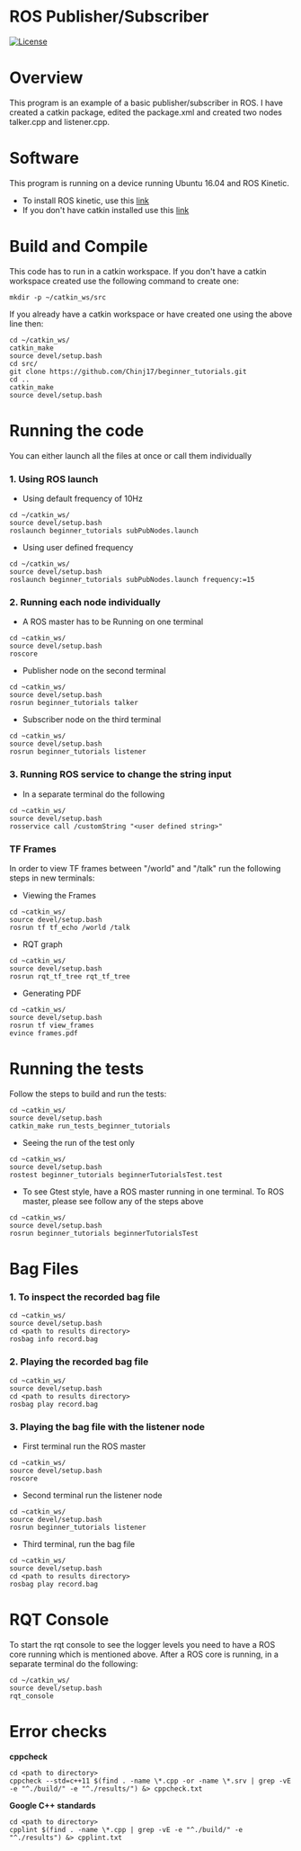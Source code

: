 # ROS Publisher/Subscriber
[![License](https://img.shields.io/badge/License-BSD%203--Clause-blue.svg)](https://opensource.org/licenses/BSD-3-Clause)

# Overview
This program is an example of a basic publisher/subscriber in ROS. I have created a catkin package, edited the package.xml and created two nodes talker.cpp and listener.cpp.

# Software
This program is running on a device running Ubuntu 16.04 and ROS Kinetic.
* To install ROS kinetic, use this [link](http://wiki.ros.org/kinetic/Installation/Ubuntu)
* If you don't have catkin installed use this [link](http://wiki.ros.org/catkin)

# Build and Compile
This code has to run in a catkin workspace. If you don't have a catkin workspace created use the following command to create one:
```
mkdir -p ~/catkin_ws/src
```
If you already have a catkin workspace or have created one using the above line then:
```
cd ~/catkin_ws/
catkin_make
source devel/setup.bash
cd src/
git clone https://github.com/Chinj17/beginner_tutorials.git
cd ..
catkin_make
source devel/setup.bash
```

# Running the code
You can either launch all the files at once or call them individually
### 1. Using ROS launch
* Using default frequency of 10Hz
```
cd ~/catkin_ws/
source devel/setup.bash
roslaunch beginner_tutorials subPubNodes.launch
```
* Using user defined frequency
```
cd ~/catkin_ws/
source devel/setup.bash
roslaunch beginner_tutorials subPubNodes.launch frequency:=15
```

### 2. Running each node individually
* A ROS master has to be Running on one terminal
```
cd ~catkin_ws/
source devel/setup.bash
roscore
```
* Publisher node on the second terminal
```
cd ~catkin_ws/
source devel/setup.bash
rosrun beginner_tutorials talker
```
* Subscriber node on the third terminal
```
cd ~catkin_ws/
source devel/setup.bash
rosrun beginner_tutorials listener
```

### 3. Running ROS service to change the string input
* In a separate terminal do the following
```
cd ~catkin_ws/
source devel/setup.bash
rosservice call /customString "<user defined string>"
```

### TF Frames
In order to view TF frames between "/world" and "/talk" run the following steps in new terminals:
* Viewing the Frames
```
cd ~catkin_ws/
source devel/setup.bash
rosrun tf tf_echo /world /talk
```
* RQT graph
```
cd ~catkin_ws/
source devel/setup.bash
rosrun rqt_tf_tree rqt_tf_tree
```
* Generating PDF
```
cd ~catkin_ws/
source devel/setup.bash
rosrun tf view_frames
evince frames.pdf
```

# Running the tests
Follow the steps to build and run the tests:
```
cd ~catkin_ws/
source devel/setup.bash
catkin_make run_tests_beginner_tutorials
```

* Seeing the run of the test only
```
cd ~catkin_ws/
source devel/setup.bash
rostest beginner_tutorials beginnerTutorialsTest.test
```

* To see Gtest style, have a ROS master running in one terminal. To ROS master, please see follow any of the steps above
```
cd ~catkin_ws/
source devel/setup.bash
rosrun beginner_tutorials beginnerTutorialsTest
```

# Bag Files
### 1. To inspect the recorded bag file
```
cd ~catkin_ws/
source devel/setup.bash
cd <path to results directory>
rosbag info record.bag
```

### 2. Playing the recorded bag file
```
cd ~catkin_ws/
source devel/setup.bash
cd <path to results directory>
rosbag play record.bag
```

### 3. Playing the bag file with the listener node
* First terminal run the ROS master
```
cd ~catkin_ws/
source devel/setup.bash
roscore
```

* Second terminal run the listener node
```
cd ~catkin_ws/
source devel/setup.bash
rosrun beginner_tutorials listener
```

* Third terminal, run the bag file
```
cd ~catkin_ws/
source devel/setup.bash
cd <path to results directory>
rosbag play record.bag
```

# RQT Console
To start the rqt console to see the logger levels you need to have a ROS core running which is mentioned above. After a ROS core is running, in a separate terminal do the following:
```
cd ~/catkin_ws/
source devel/setup.bash
rqt_console
```

# Error checks

**cppcheck**
```
cd <path to directory>
cppcheck --std=c++11 $(find . -name \*.cpp -or -name \*.srv | grep -vE -e "^./build/" -e "^./results/") &> cppcheck.txt
```
**Google C++ standards**
```
cd <path to directory>
cpplint $(find . -name \*.cpp | grep -vE -e "^./build/" -e "^./results") &> cpplint.txt
```
